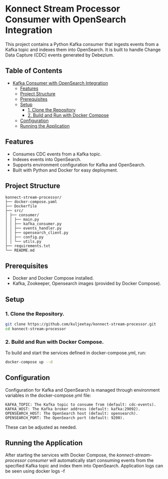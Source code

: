 # Konnect Stream Processor Consumer with OpenSearch Integration

This project contains a Python Kafka consumer that ingests events from a Kafka topic and indexes them into OpenSearch. It is built to handle Change Data Capture (CDC) events generated by Debezium.

## Table of Contents

- [Kafka Consumer with OpenSearch Integration](#kafka-consumer-with-opensearch-integration)
  - [Features](#features)
  - [Project Structure](#project-structure)
  - [Prerequisites](#prerequisites)
  - [Setup](#setup)
    - [1. Clone the Repository](#1-clone-the-repository)
    - [2. Build and Run with Docker Compose](#2-build-and-run-with-docker-compose)
  - [Configuration](#configuration)
  - [Running the Application](#running-the-application)

## Features

- Consumes CDC events from a Kafka topic.
- Indexes events into OpenSearch.
- Supports environment configuration for Kafka and OpenSearch.
- Built with Python and Docker for easy deployment.

## Project Structure
    konnect-stream-processor/
    ├── docker-compose.yaml
    ├── Dockerfile
    ├── src/
    │ ├── consumer/
    │ │ ├── main.py
    │ │ ├── kafka_consumer.py
    │ │ ├── events_handler.py
    │ │ ├── opensearch_client.py
    │ │ ├── config.py
    │ │ └── utils.py
    ├── requirements.txt
    └── README.md

## Prerequisites

- Docker and Docker Compose installed.
- Kafka, Zookeeper, Opensearch images (provided by Docker Compose).

## Setup

### 1. Clone the Repository.
```sh
git clone https://github.com/kuljeetay/konnect-stream-processor.git
cd konnect-stream-processor
```


### 2. Build and Run with Docker Compose.

To build and start the services defined in docker-compose.yml, run:
```sh
docker-compose up --d
```

## Configuration

Configuration for Kafka and OpenSearch is managed through environment variables in the docker-compose.yml file:

    KAFKA_TOPIC: The Kafka topic to consume from (default: cdc-events).
    KAFKA_HOST: The Kafka broker address (default: kafka:29092).
    OPENSEARCH_HOST: The OpenSearch host (default: opensearch).
    OPENSEARCH_PORT: The OpenSearch port (default: 9200).

These can be adjusted as needed.

## Running the Application

After starting the services with Docker Compose, the *konnect-stream-processor consumer* will automatically start consuming events from the specified Kafka topic and index them into OpenSearch. Application logs can be seen using docker logs -f <konnect-stream-processor-container>